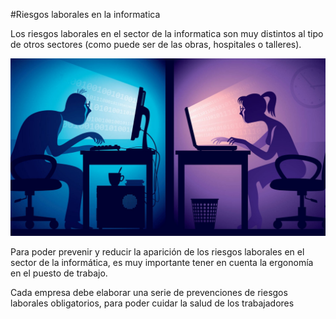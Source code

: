 #Riesgos laborales en la informatica

Los riesgos laborales en el sector de la informatica son muy distintos al tipo de otros sectores (como puede ser de las obras, hospitales o talleres).

![Riesgos-laborales](/Imagenes/rlinformatica.jpg)

Para poder prevenir y reducir la aparición de los riesgos laborales en el sector de la informática, es muy importante tener en cuenta la ergonomía en el puesto de trabajo.

Cada empresa debe elaborar una serie de prevenciones de riesgos laborales obligatorios, para poder cuidar la salud de los trabajadores
